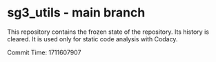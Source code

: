 # sg3_utils - main branch

This repository contains the frozen state of the repository.
Its history is cleared. It is used only for static code
analysis with Codacy.

Commit Time: 1711607907